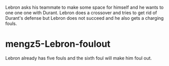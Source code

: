 Lebron asks his teammate to make some space for himself and he wants to one one one with Durant. Lebron does a crossover and tries to get rid of Durant's defense but Lebron does not succeed and he also gets a charging fouls.

# mengz5-Lebron-foulout
Lebron already has five fouls and the sixth foul will make him foul out.
